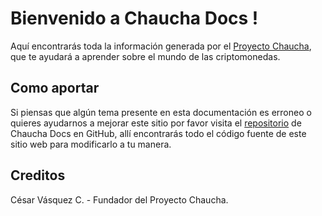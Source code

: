 # Bienvenido a Chaucha Docs !

Aquí encontrarás toda la información generada por el [Proyecto Chaucha](http://www.chaucha.cl/), que te ayudará a aprender sobre el mundo de las criptomonedas.

## Como aportar

Si piensas que algún tema presente en esta documentación es erroneo o quieres ayudarnos a mejorar este sitio por favor visita el [repositorio](https://github.com/proyecto-chaucha/docs) de Chaucha Docs en GitHub, allí encontrarás todo el código fuente de este sitio web para modificarlo a tu manera.

## Creditos

César Vásquez C. - Fundador del Proyecto Chaucha.